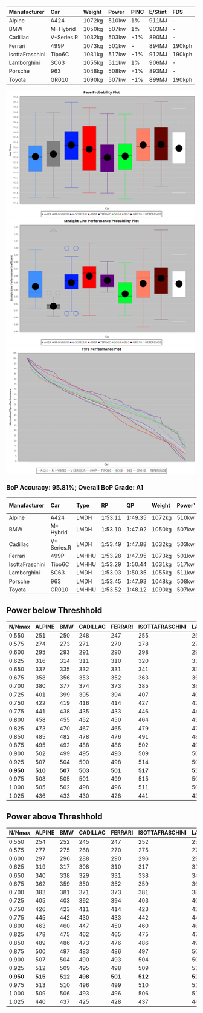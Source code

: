 |Manufacturer|Car|Weight|Power|PINC|E/Stint|FDS|
|:-|:-|:-|:-|:-|:-|:-|
|Alpine|A424|1072kg|510kw|1%|911MJ|-|
|BMW|M-Hybrid|1050kg|507kw|1%|903MJ|-|
|Cadillac|V-Series.R|1032kg|503kw|-1%|890MJ|-|
|Ferrari|499P|1073kg|501kw|-|894MJ|190kph|
|IsottaFraschini|Tipo6C|1031kg|517kw|-1%|912MJ|190kph|
|Lamborghini|SC63|1055kg|511kw|1%|906MJ|-|
|Porsche|963|1048kg|508kw|-1%|893MJ|-|
|Toyota|GR010|1090kg|507kw|-1%|899MJ|190kph|

![PACECHART](./IMG/ACOMETHOD.png)
![STRAIGHTLINEPERFORMANCECHART](./IMG/ACOMETHOD_sp.png)
![TYREPERFORMANCECHART](./IMG/ACOMETHOD_tw.png)

### BoP Accuracy: 95.81%; Overall BoP Grade: A1
|Manufacturer|Car|Type|RP|QP|Weight|Power¹|Threshhold|PINC|Power²|E/Stint|AVG Vmax|FDS|RDLC|L/Stint|BOP-Grade|ModelAccuracy|ModelPoints|Match%|
|:-|:-|:-|:-|:-|:-|:-|:-|:-|:-|:-|:-|:-|:-|:-|:-|:-|:-|:-|
|Alpine|A424|LMDH|1:53.11|1:49.35|1072kg|510kw|210.0kph|1%|515kw|911MJ|278.03kph|-|0.99|35|~A1|80.53%|517|100.00%|
|BMW|M-Hybrid|LMDH|1:53.10|1:47.92|1050kg|507kw|210.0kph|1%|512kw|903MJ|275.36kph|-|1.01|35|-A2|98.60%|1690|92.27%|
|Cadillac|V-Series.R|LMDH|1:53.49|1:47.88|1032kg|503kw|210.0kph|-1%|498kw|890MJ|278.77kph|-|1.03|35|+A2|88.58%|2033|93.80%|
|Ferrari|499P|LMHHU|1:53.28|1:47.95|1073kg|501kw|210.0kph|-|501kw|894MJ|279.29kph|190kph|1.02|35|~A1|84.67%|2303|100.00%|
|IsottaFraschini|Tipo6C|LMHHU|1:53.29|1:50.44|1031kg|517kw|210.0kph|-1%|512kw|912MJ|280.66kph|190kph|1.08|35|+A2|66.67%|96|93.04%|
|Lamborghini|SC63|LMDH|1:53.03|1:50.35|1055kg|511kw|210.0kph|1%|516kw|906MJ|277.09kph|-|1.04|35|-B1|96.77%|419|89.99%|
|Porsche|963|LMDH|1:53.45|1:47.93|1048kg|508kw|210.0kph|-1%|503kw|893MJ|278.83kph|-|1.01|35|~A1|93.05%|5740|100.00%|
|Toyota|GR010|LMHHU|1:53.52|1:48.12|1090kg|507kw|210.0kph|-1%|502kw|899MJ|278.48kph|190kph|1.00|35|~A1|90.17%|3255|97.37%|

## Power below Threshhold
|N/Nmax|ALPINE|BMW|CADILLAC|FERRARI|ISOTTAFRASCHINI|LAMBORGHINI|PORSCHE|TOYOTA|
|:-|:-|:-|:-|:-|:-|:-|:-|:-|
|0.550|251|250|248|247|255|252|250|250|
|0.575|274|273|271|270|278|275|273|273|
|0.600|295|293|291|290|298|295|293|293|
|0.625|316|314|311|310|320|316|314|314|
|0.650|337|335|332|331|341|337|335|335|
|0.675|358|356|353|352|363|359|357|356|
|0.700|380|377|374|373|385|380|378|377|
|0.725|401|399|395|394|407|402|399|399|
|0.750|422|419|416|414|427|422|420|419|
|0.775|441|438|435|433|446|441|439|438|
|0.800|458|455|452|450|464|459|456|455|
|0.825|473|470|467|465|479|474|471|470|
|0.850|485|482|478|476|491|485|483|482|
|0.875|495|492|488|486|502|496|493|492|
|0.900|502|499|495|493|509|503|500|499|
|0.925|507|504|500|498|514|508|505|504|
|**0.950**|**510**|**507**|**503**|**501**|**517**|**511**|**508**|**507**|
|0.975|508|505|501|499|515|509|506|505|
|1.000|505|502|498|496|511|505|503|502|
|1.025|436|433|430|428|441|436|434|433|

## Power above Threshhold
|N/Nmax|ALPINE|BMW|CADILLAC|FERRARI|ISOTTAFRASCHINI|LAMBORGHINI|PORSCHE|TOYOTA|
|:-|:-|:-|:-|:-|:-|:-|:-|:-|
|0.550|254|252|245|247|252|254|248|247|
|0.575|277|275|268|270|275|277|271|270|
|0.600|297|296|288|290|296|298|291|290|
|0.625|319|317|308|310|317|319|311|310|
|0.650|340|338|329|331|338|340|332|331|
|0.675|362|359|350|352|359|362|353|352|
|0.700|383|381|371|373|381|384|374|374|
|0.725|405|403|392|394|403|406|395|395|
|0.750|426|423|411|414|423|427|416|415|
|0.775|445|442|430|433|442|446|435|434|
|0.800|463|460|447|450|460|463|452|451|
|0.825|478|475|462|465|475|478|467|466|
|0.850|489|486|473|476|486|490|478|477|
|0.875|500|497|483|486|497|501|488|487|
|0.900|507|504|490|493|504|508|495|494|
|0.925|512|509|495|498|509|513|500|499|
|**0.950**|**515**|**512**|**498**|**501**|**512**|**516**|**503**|**502**|
|0.975|513|510|496|499|510|514|501|500|
|1.000|509|506|493|496|506|510|498|497|
|1.025|440|437|425|428|437|441|430|429|
